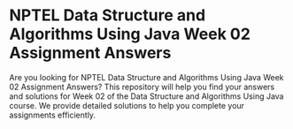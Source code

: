 # NPTEL Data Structure and Algorithms Using Java Week 02 Assignment Answers

Are you looking for NPTEL Data Structure and Algorithms Using Java Week 02 Assignment Answers? This repository will help you find your answers and solutions for Week 02 of the Data Structure and Algorithms Using Java course. We provide detailed solutions to help you complete your assignments efficiently.
